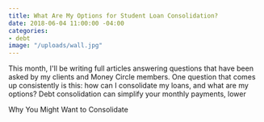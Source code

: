 ```yaml
---
title: What Are My Options for Student Loan Consolidation?
date: 2018-06-04 11:00:00 -04:00
categories:
- debt
image: "/uploads/wall.jpg"
---
```


This month, I'll be writing full articles answering questions that have been asked by my clients and Money Circle members. One question that comes up consistently is this: how can I consolidate my loans, and what are my options? Debt consolidation can simplify your monthly payments, lower

Why You Might Want to Consolidate